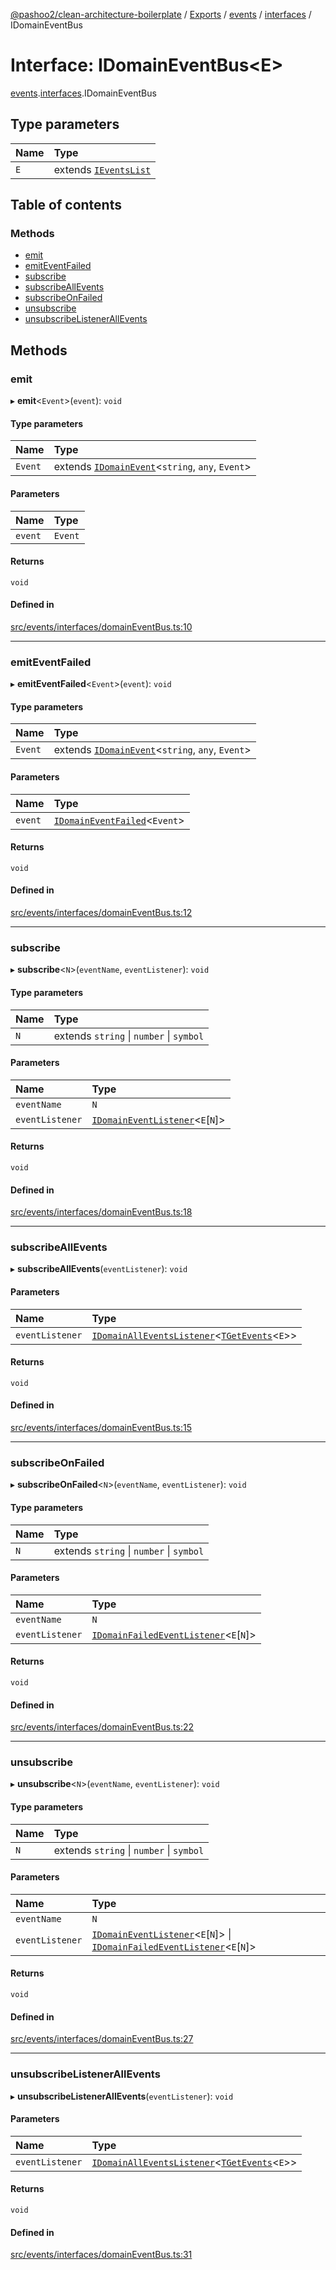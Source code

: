 [@pashoo2/clean-architecture-boilerplate](../README.md) / [Exports](../modules.md) / [events](../modules/events.md) / [interfaces](../modules/events.interfaces.md) / IDomainEventBus

# Interface: IDomainEventBus<E\>

[events](../modules/events.md).[interfaces](../modules/events.interfaces.md).IDomainEventBus

## Type parameters

| Name | Type |
| :------ | :------ |
| `E` | extends [`IEventsList`](events.interfaces.ieventslist.md) |

## Table of contents

### Methods

- [emit](events.interfaces.idomaineventbus.md#emit)
- [emitEventFailed](events.interfaces.idomaineventbus.md#emiteventfailed)
- [subscribe](events.interfaces.idomaineventbus.md#subscribe)
- [subscribeAllEvents](events.interfaces.idomaineventbus.md#subscribeallevents)
- [subscribeOnFailed](events.interfaces.idomaineventbus.md#subscribeonfailed)
- [unsubscribe](events.interfaces.idomaineventbus.md#unsubscribe)
- [unsubscribeListenerAllEvents](events.interfaces.idomaineventbus.md#unsubscribelistenerallevents)

## Methods

### emit

▸ **emit**<`Event`\>(`event`): `void`

#### Type parameters

| Name | Type |
| :------ | :------ |
| `Event` | extends [`IDomainEvent`](events.interfaces.idomainevent.md)<`string`, `any`, `Event`\> |

#### Parameters

| Name | Type |
| :------ | :------ |
| `event` | `Event` |

#### Returns

`void`

#### Defined in

[src/events/interfaces/domainEventBus.ts:10](https://github.com/pashoo2/clean-architecture-boilerplate/blob/914ff8c/src/events/interfaces/domainEventBus.ts#L10)

___

### emitEventFailed

▸ **emitEventFailed**<`Event`\>(`event`): `void`

#### Type parameters

| Name | Type |
| :------ | :------ |
| `Event` | extends [`IDomainEvent`](events.interfaces.idomainevent.md)<`string`, `any`, `Event`\> |

#### Parameters

| Name | Type |
| :------ | :------ |
| `event` | [`IDomainEventFailed`](events.interfaces.idomaineventfailed.md)<`Event`\> |

#### Returns

`void`

#### Defined in

[src/events/interfaces/domainEventBus.ts:12](https://github.com/pashoo2/clean-architecture-boilerplate/blob/914ff8c/src/events/interfaces/domainEventBus.ts#L12)

___

### subscribe

▸ **subscribe**<`N`\>(`eventName`, `eventListener`): `void`

#### Type parameters

| Name | Type |
| :------ | :------ |
| `N` | extends `string` \| `number` \| `symbol` |

#### Parameters

| Name | Type |
| :------ | :------ |
| `eventName` | `N` |
| `eventListener` | [`IDomainEventListener`](events.interfaces.idomaineventlistener.md)<`E`[`N`]\> |

#### Returns

`void`

#### Defined in

[src/events/interfaces/domainEventBus.ts:18](https://github.com/pashoo2/clean-architecture-boilerplate/blob/914ff8c/src/events/interfaces/domainEventBus.ts#L18)

___

### subscribeAllEvents

▸ **subscribeAllEvents**(`eventListener`): `void`

#### Parameters

| Name | Type |
| :------ | :------ |
| `eventListener` | [`IDomainAllEventsListener`](events.interfaces.idomainalleventslistener.md)<[`TGetEvents`](../modules/events.interfaces.md#tgetevents)<`E`\>\> |

#### Returns

`void`

#### Defined in

[src/events/interfaces/domainEventBus.ts:15](https://github.com/pashoo2/clean-architecture-boilerplate/blob/914ff8c/src/events/interfaces/domainEventBus.ts#L15)

___

### subscribeOnFailed

▸ **subscribeOnFailed**<`N`\>(`eventName`, `eventListener`): `void`

#### Type parameters

| Name | Type |
| :------ | :------ |
| `N` | extends `string` \| `number` \| `symbol` |

#### Parameters

| Name | Type |
| :------ | :------ |
| `eventName` | `N` |
| `eventListener` | [`IDomainFailedEventListener`](events.interfaces.idomainfailedeventlistener.md)<`E`[`N`]\> |

#### Returns

`void`

#### Defined in

[src/events/interfaces/domainEventBus.ts:22](https://github.com/pashoo2/clean-architecture-boilerplate/blob/914ff8c/src/events/interfaces/domainEventBus.ts#L22)

___

### unsubscribe

▸ **unsubscribe**<`N`\>(`eventName`, `eventListener`): `void`

#### Type parameters

| Name | Type |
| :------ | :------ |
| `N` | extends `string` \| `number` \| `symbol` |

#### Parameters

| Name | Type |
| :------ | :------ |
| `eventName` | `N` |
| `eventListener` | [`IDomainEventListener`](events.interfaces.idomaineventlistener.md)<`E`[`N`]\> \| [`IDomainFailedEventListener`](events.interfaces.idomainfailedeventlistener.md)<`E`[`N`]\> |

#### Returns

`void`

#### Defined in

[src/events/interfaces/domainEventBus.ts:27](https://github.com/pashoo2/clean-architecture-boilerplate/blob/914ff8c/src/events/interfaces/domainEventBus.ts#L27)

___

### unsubscribeListenerAllEvents

▸ **unsubscribeListenerAllEvents**(`eventListener`): `void`

#### Parameters

| Name | Type |
| :------ | :------ |
| `eventListener` | [`IDomainAllEventsListener`](events.interfaces.idomainalleventslistener.md)<[`TGetEvents`](../modules/events.interfaces.md#tgetevents)<`E`\>\> |

#### Returns

`void`

#### Defined in

[src/events/interfaces/domainEventBus.ts:31](https://github.com/pashoo2/clean-architecture-boilerplate/blob/914ff8c/src/events/interfaces/domainEventBus.ts#L31)
